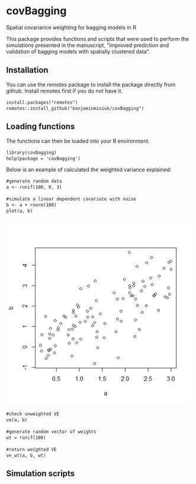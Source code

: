 # covBagging
Spatial covariance weighting for bagging models in R

This package provides functions and scripts that were used to perform the simulations presented in the manuscript, "Improved prediction and validation of bagging models with spatially clustered data".

## Installation

You can use the remotes package to install the package directly from github. Install remotes first if you do not have it. 

```
install.packages("remotes")
remotes::install_github("benjaminmisiuk/covBagging")
```

## Loading functions
The functions can then be loaded into your R environment.

```
library(covBagging)
help(package = 'covBagging')
```

Below is an example of calculated the weighted variance explained:

```
#generate random data
a <- runif(100, 0, 3)

#simulate a linear dependent covariate with noise
b <- a + rnorm(100)
plot(a, b)
```

![](images/a_b_eg.png)

```
#check unweighted VE
ve(a, b)

#generate random vector of weights
wt = runif(100)

#return weighted VE
ve_wt(a, b, wt)
```

## Simulation scripts
